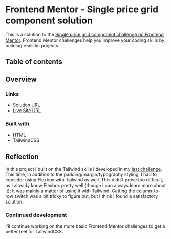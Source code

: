 # Frontend Mentor - Single price grid component solution

This is a solution to the [Single price grid component challenge on Frontend Mentor](https://www.frontendmentor.io/challenges/single-price-grid-component-5ce41129d0ff452fec5abbbc). Frontend Mentor challenges help you improve your coding skills by building realistic projects.

## Table of contents

## Overview

### Links

- [Solution URL](https://www.frontendmentor.io/solutions/learning-tailwindcss-2-SynKPa6Bc)
- [Live Site URL](https://lyons-frontend-mentor.github.io/single-price-grid-component/)

### Built with

- HTML
- TailwindCSS

## Reflection

In this project I built on the Tailwind skills I developed in my [last challenge](https://github.com/lyons-frontend-mentor/qr-code-component). This time, in addition to the padding/margin/typography styling, I had to consider using Flexbox with Tailwind as well. This didn't prove too difficult, as I already know Flexbox pretty well (though I can always learn more about it); it was mainly a matter of using it with Tailwind. Getting the column-to-row switch was a bit tricky to figure out, but I think I found a satisfactory solution.

### Continued development

I'll continue working on the more basic Frontend Mentor challenges to get a better feel for TailwindCSS.
